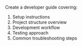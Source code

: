 Create a developer guide covering:

1. Setup instructions
2. Project structure overview
3. Development workflow
4. Testing approach
5. Common troubleshooting steps
